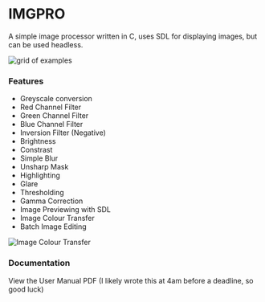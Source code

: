 # IMGPRO

A simple image processor written in C, uses SDL for displaying images, but can be used headless.

![grid of examples](https://i.imgur.com/oLaQdiG.jpg)

### Features

* Greyscale conversion
* Red Channel Filter
* Green Channel Filter
* Blue Channel Filter
* Inversion Filter (Negative)
* Brightness
* Constrast
* Simple Blur
* Unsharp Mask
* Highlighting
* Glare
* Thresholding
* Gamma Correction
* Image Previewing with SDL
* Image Colour Transfer
* Batch Image Editing

![Image Colour Transfer](https://i.imgur.com/faY5QrT.jpg)

### Documentation

View the User Manual PDF (I likely wrote this at 4am before a deadline, so good luck)